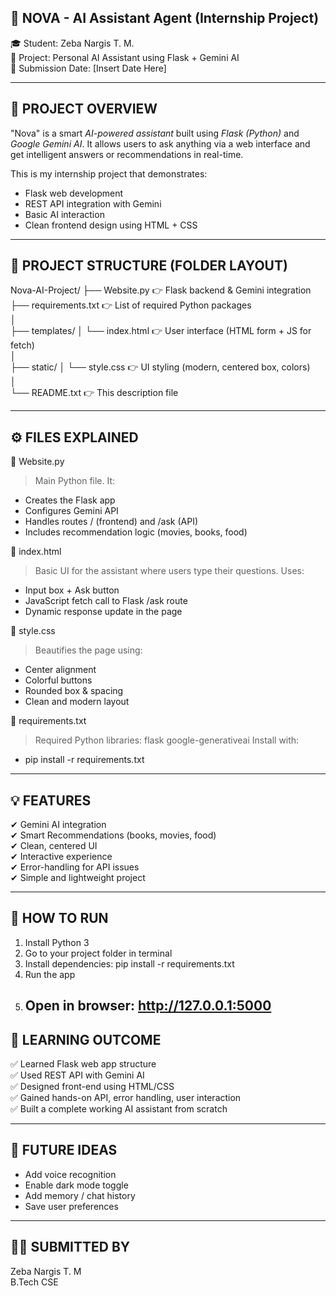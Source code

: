 📘 NOVA - AI Assistant Agent (Internship Project)
----------------------------------------------
🎓 Student: Zeba Nargis T. M.  
📂 Project: Personal AI Assistant using Flask + Gemini AI  
📅 Submission Date: [Insert Date Here]

----------------------------------------------
📄 PROJECT OVERVIEW
----------------------------------------------
"Nova" is a smart *AI-powered assistant* built using *Flask (Python)* and *Google Gemini AI*. It allows users to ask anything via a web interface and get intelligent answers or recommendations in real-time.

This is my internship project that demonstrates:
- Flask web development
- REST API integration with Gemini
- Basic AI interaction
- Clean frontend design using HTML + CSS

---

🧱 PROJECT STRUCTURE (FOLDER LAYOUT)
----------------------------------------------
Nova-AI-Project/
├── Website.py               👉 Flask backend & Gemini integration  
├── requirements.txt         👉 List of required Python packages  
│  
├── templates/
│   └── index.html           👉 User interface (HTML form + JS for fetch)  
│  
├── static/
│   └── style.css            👉 UI styling (modern, centered box, colors)  
│  
└── README.txt               👉 This description file

---

⚙ FILES EXPLAINED
----------------------------------------------

📌 Website.py  
> Main Python file. It:
- Creates the Flask app
- Configures Gemini API
- Handles routes / (frontend) and /ask (API)
- Includes recommendation logic (movies, books, food)

📌 index.html  
> Basic UI for the assistant where users type their questions. Uses:
- Input box + Ask button
- JavaScript fetch call to Flask /ask route
- Dynamic response update in the page

📌 style.css  
> Beautifies the page using:
- Center alignment
- Colorful buttons
- Rounded box & spacing
- Clean and modern layout

📌 requirements.txt  
> Required Python libraries:
> flask google-generativeai
> Install with:
- pip install -r requirements.txt

---

💡 FEATURES
----------------------------------------------
✔ Gemini AI integration  
✔ Smart Recommendations (books, movies, food)  
✔ Clean, centered UI  
✔ Interactive experience  
✔ Error-handling for API issues  
✔ Simple and lightweight project

---

🧪 HOW TO RUN
----------------------------------------------
1. Install Python 3  
2. Go to your project folder in terminal  
3. Install dependencies:
   pip install -r requirements.txt
4. Run the app
5. Open in browser:
   http://127.0.0.1:5000
   ---

📝 LEARNING OUTCOME
----------------------------------------------
✅ Learned Flask web app structure  
✅ Used REST API with Gemini AI  
✅ Designed front-end using HTML/CSS  
✅ Gained hands-on API, error handling, user interaction  
✅ Built a complete working AI assistant from scratch

---

🎯 FUTURE IDEAS
----------------------------------------------
- Add voice recognition  
- Enable dark mode toggle  
- Add memory / chat history  
- Save user preferences  

---

👩‍💻 SUBMITTED BY
----------------------------------------------
Zeba Nargis T. M  
B.Tech CSE  

